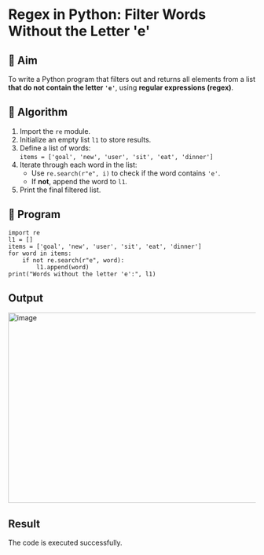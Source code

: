 # Regex in Python: Filter Words Without the Letter 'e'

## 🎯 Aim
To write a Python program that filters out and returns all elements from a list **that do not contain the letter `'e'`**, using **regular expressions (regex)**.

## 🧠 Algorithm
1. Import the `re` module.
2. Initialize an empty list `l1` to store results.
3. Define a list of words:  
   `items = ['goal', 'new', 'user', 'sit', 'eat', 'dinner']`
4. Iterate through each word in the list:
   - Use `re.search(r"e", i)` to check if the word contains `'e'`.
   - If **not**, append the word to `l1`.
5. Print the final filtered list.

## 🧾 Program
```
import re
l1 = []
items = ['goal', 'new', 'user', 'sit', 'eat', 'dinner']
for word in items:
    if not re.search(r"e", word):
        l1.append(word)
print("Words without the letter 'e':", l1)
```
## Output
<img width="1676" height="387" alt="image" src="https://github.com/user-attachments/assets/2c1ca74b-cbd0-4c7b-a8be-e52c5af901e7" />


## Result
The code is executed successfully.
